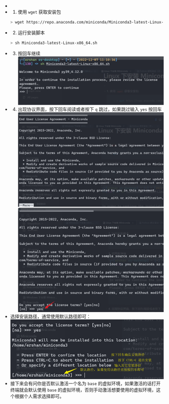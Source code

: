 -
- 1. 使用 `wget` 获取安装包
  ```sh
  > wget https://repo.anaconda.com/miniconda/Miniconda3-latest-Linux-x86_64.sh
  ```
- 2. 运行安装脚本
  ```sh
  > sh Miniconda3-latest-Linux-x86_64.sh
  ```
- 3. 按回车继续
  ![回车继续](../assets/image_1670425903179_0.png)
- 4. 出现协议界面，按下回车阅读或者按下 `q` 跳过，如果跳过输入 `yes` 按回车
  ![阅读或跳过](../assets/image_1670425984662_0.png)
  ![跳过输入yes](../assets/image_1670426021607_0.png)
- 选择安装路径，通常使用默认路径即可：
  ![选安装路径](../assets/image_1670426174081_0.png)
- 接下来会有问你是否默认激活一个名为 `base` 的虚拟环境，如果激活的话打开终端就会默认使用 `base` 的虚拟环境，否则手动激活想要使用的虚拟环境，这个根据个人需求选择即可。